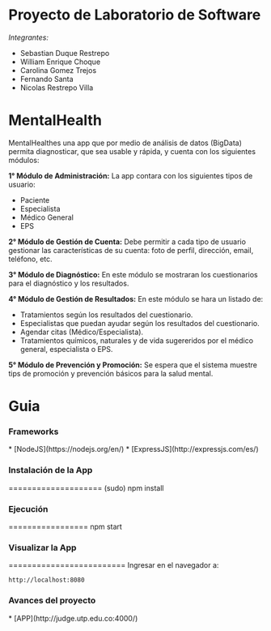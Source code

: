 # Proyecto de Laboratorio de Software

_Integrantes:_
* Sebastian Duque Restrepo
* William Enrique Choque
* Carolina Gomez Trejos
* Fernando Santa
* Nicolas Restrepo Villa

<h1>MentalHealth</h1>
MentalHealthes una app que por medio de análisis de datos (BigData)
permita diagnosticar, que sea usable y rápida, y cuenta con los siguientes módulos:

**1° Módulo de Administración:** La app contara con los siguientes tipos de usuario:
  * Paciente
  * Especialista
  * Médico General
  * EPS

**2° Módulo de Gestión de Cuenta:** Debe permitir a cada tipo de usuario gestionar las características de su cuenta: foto de perfil, dirección, email, teléfono, etc.  

**3° Módulo de Diagnóstico:** En este módulo se mostraran los cuestionarios para el diagnóstico y los resultados.

**4° Módulo de Gestión de Resultados:** En este módulo se hara un listado de:
  * Tratamientos según los resultados del cuestionario.
  * Especialistas que puedan ayudar según los resultados del cuestionario.
  * Agendar citas (Médico/Especialista).
  * Tratamientos químicos, naturales y de vida sugereridos por el médico general, especialista o EPS.

**5° Módulo de Prevención y Promoción:** Se espera que el sistema muestre tips de promoción y prevención básicos para la salud mental.

<h1>Guia</h1>
<h3>Frameworks</h3>
* [NodeJS](https://nodejs.org/en/)
* [ExpressJS](http://expressjs.com/es/)

<h3>Instalación de la App</h3>
====================
    (sudo) npm install
<h3>Ejecución</h3>
=================
    npm start
<h3>Visualizar la App</h3>
=========================
Ingresar en el navegador a:

    http://localhost:8080
<h3>Avances del proyecto</h3>
* [APP](http://judge.utp.edu.co:4000/)
